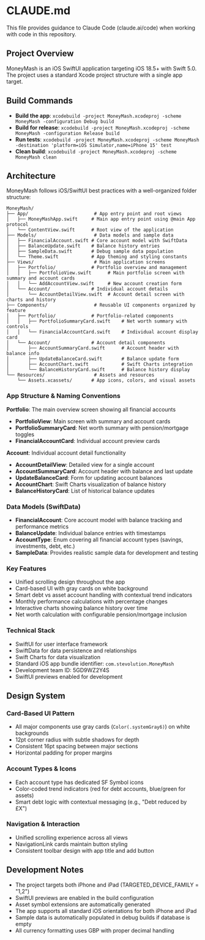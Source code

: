 # CLAUDE.md

This file provides guidance to Claude Code (claude.ai/code) when working with code in this repository.

## Project Overview

MoneyMash is an iOS SwiftUI application targeting iOS 18.5+ with Swift 5.0. The project uses a standard Xcode project structure with a single app target.

## Build Commands

- **Build the app**: `xcodebuild -project MoneyMash.xcodeproj -scheme MoneyMash -configuration Debug build`
- **Build for release**: `xcodebuild -project MoneyMash.xcodeproj -scheme MoneyMash -configuration Release build`
- **Run tests**: `xcodebuild -project MoneyMash.xcodeproj -scheme MoneyMash -destination 'platform=iOS Simulator,name=iPhone 15' test`
- **Clean build**: `xcodebuild -project MoneyMash.xcodeproj -scheme MoneyMash clean`

## Architecture

MoneyMash follows iOS/SwiftUI best practices with a well-organized folder structure:

```
MoneyMash/
├── App/                        # App entry point and root views
│   ├── MoneyMashApp.swift     # Main app entry point using @main App protocol
│   └── ContentView.swift      # Root view of the application
├── Models/                     # Data models and sample data
│   ├── FinancialAccount.swift # Core account model with SwiftData
│   ├── BalanceUpdate.swift    # Balance history entries
│   ├── SampleData.swift       # Debug sample data population
│   └── Theme.swift            # App theming and styling constants
├── Views/                      # Main application screens
│   ├── Portfolio/             # Portfolio overview and management
│   │   ├── PortfolioView.swift      # Main portfolio screen with summary and account cards
│   │   └── AddAccountView.swift     # New account creation form
│   └── Account/               # Individual account details
│       └── AccountDetailView.swift  # Account detail screen with charts and history
├── Components/                 # Reusable UI components organized by feature
│   ├── Portfolio/             # Portfolio-related components
│   │   ├── PortfolioSummaryCard.swift    # Net worth summary with controls
│   │   └── FinancialAccountCard.swift    # Individual account display card
│   └── Account/               # Account detail components
│       ├── AccountSummaryCard.swift      # Account header with balance info
│       ├── UpdateBalanceCard.swift       # Balance update form
│       ├── AccountChart.swift            # Swift Charts integration
│       └── BalanceHistoryCard.swift      # Balance history display
└── Resources/                  # Assets and resources
    └── Assets.xcassets/       # App icons, colors, and visual assets
```

### **App Structure & Naming Conventions**

**Portfolio**: The main overview screen showing all financial accounts
- **PortfolioView**: Main screen with summary and account cards
- **PortfolioSummaryCard**: Net worth summary with pension/mortgage toggles
- **FinancialAccountCard**: Individual account preview cards

**Account**: Individual account detail functionality
- **AccountDetailView**: Detailed view for a single account
- **AccountSummaryCard**: Account header with balance and last update
- **UpdateBalanceCard**: Form for updating account balances
- **AccountChart**: Swift Charts visualization of balance history
- **BalanceHistoryCard**: List of historical balance updates

### **Data Models (SwiftData)**
- **FinancialAccount**: Core account model with balance tracking and performance metrics
- **BalanceUpdate**: Individual balance entries with timestamps
- **AccountType**: Enum covering all financial account types (savings, investments, debt, etc.)
- **SampleData**: Provides realistic sample data for development and testing

### **Key Features**
- Unified scrolling design throughout the app
- Card-based UI with gray cards on white background
- Smart debt vs asset account handling with contextual trend indicators
- Monthly performance calculations with percentage changes
- Interactive charts showing balance history over time
- Net worth calculation with configurable pension/mortgage inclusion

### **Technical Stack**
- SwiftUI for user interface framework
- SwiftData for data persistence and relationships
- Swift Charts for data visualization
- Standard iOS app bundle identifier: `com.stevolution.MoneyMash`
- Development team ID: 5GD9WZ2Y4S
- SwiftUI previews enabled for development

## Design System

### **Card-Based UI Pattern**
- All major components use gray cards (`Color(.systemGray6)`) on white backgrounds
- 12pt corner radius with subtle shadows for depth
- Consistent 16pt spacing between major sections
- Horizontal padding for proper margins

### **Account Types & Icons**
- Each account type has dedicated SF Symbol icons
- Color-coded trend indicators (red for debt accounts, blue/green for assets)
- Smart debt logic with contextual messaging (e.g., "Debt reduced by £X")

### **Navigation & Interaction**
- Unified scrolling experience across all views
- NavigationLink cards maintain button styling
- Consistent toolbar design with app title and add button

## Development Notes

- The project targets both iPhone and iPad (TARGETED_DEVICE_FAMILY = "1,2")
- SwiftUI previews are enabled in the build configuration
- Asset symbol extensions are automatically generated
- The app supports all standard iOS orientations for both iPhone and iPad
- Sample data is automatically populated in debug builds if database is empty
- All currency formatting uses GBP with proper decimal handling